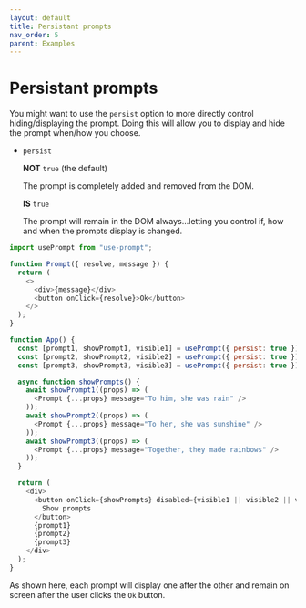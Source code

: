 ```yaml
---
layout: default
title: Persistant prompts
nav_order: 5
parent: Examples
---
```


# Persistant prompts

You might want to use the `persist` option to more directly control hiding/displaying the prompt. Doing this will allow you to display and hide the prompt when/how you choose.

- `persist`

  **NOT** `true` (the default)

  The prompt is completely added and removed from the DOM.

  **IS** `true`

  The prompt will remain in the DOM always...letting you control if, how and when the prompts display is changed.

```javascript
import usePrompt from "use-prompt";

function Prompt({ resolve, message }) {
  return (
    <>
      <div>{message}</div>
      <button onClick={resolve}>Ok</button>
    </>
  );
}

function App() {
  const [prompt1, showPrompt1, visible1] = usePrompt({ persist: true });
  const [prompt2, showPrompt2, visible2] = usePrompt({ persist: true });
  const [prompt3, showPrompt3, visible3] = usePrompt({ persist: true });

  async function showPrompts() {
    await showPrompt1((props) => (
      <Prompt {...props} message="To him, she was rain" />
    ));
    await showPrompt2((props) => (
      <Prompt {...props} message="To her, she was sunshine" />
    ));
    await showPrompt3((props) => (
      <Prompt {...props} message="Together, they made rainbows" />
    ));
  }

  return (
    <div>
      <button onClick={showPrompts} disabled={visible1 || visible2 || visible3}>
        Show prompts
      </button>
      {prompt1}
      {prompt2}
      {prompt3}
    </div>
  );
}
```

As shown here, each prompt will display one after the other and remain on screen after the user clicks the `Ok` button.
